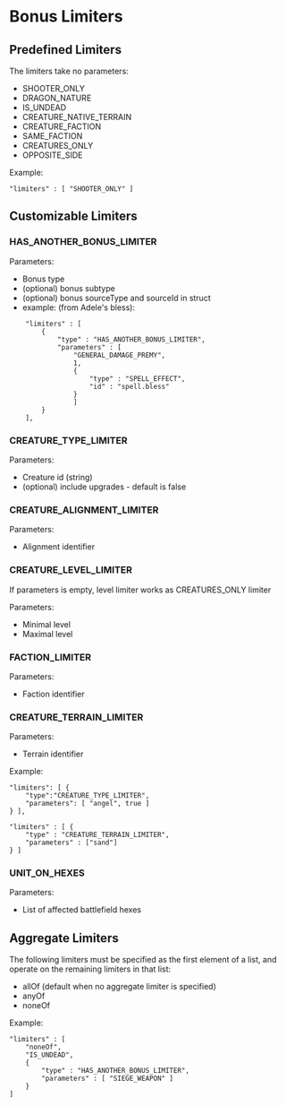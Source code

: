 # Bonus Limiters

## Predefined Limiters

The limiters take no parameters:

- SHOOTER_ONLY
- DRAGON_NATURE
- IS_UNDEAD
- CREATURE_NATIVE_TERRAIN
- CREATURE_FACTION
- SAME_FACTION
- CREATURES_ONLY
- OPPOSITE_SIDE

Example:

``` jsonc
"limiters" : [ "SHOOTER_ONLY" ]
```

## Customizable Limiters

### HAS_ANOTHER_BONUS_LIMITER

Parameters:

- Bonus type
- (optional) bonus subtype
- (optional) bonus sourceType and sourceId in struct
- example: (from Adele's bless):

``` jsonc
	"limiters" : [
		{
			"type" : "HAS_ANOTHER_BONUS_LIMITER",
			"parameters" : [
				"GENERAL_DAMAGE_PREMY",
				1,
				{
					"type" : "SPELL_EFFECT",
					"id" : "spell.bless"
				}
				]
		}
	],
```

### CREATURE_TYPE_LIMITER

Parameters:

- Creature id (string)
- (optional) include upgrades - default is false

### CREATURE_ALIGNMENT_LIMITER

Parameters:

- Alignment identifier

### CREATURE_LEVEL_LIMITER

If parameters is empty, level limiter works as CREATURES_ONLY limiter

Parameters:

- Minimal level
- Maximal level

### FACTION_LIMITER

Parameters:

- Faction identifier

### CREATURE_TERRAIN_LIMITER

Parameters:

- Terrain identifier

Example:

``` jsonc
"limiters": [ {
	"type":"CREATURE_TYPE_LIMITER",
	"parameters": [ "angel", true ]
} ],
```

``` jsonc
"limiters" : [ {
	"type" : "CREATURE_TERRAIN_LIMITER",
	"parameters" : ["sand"]
} ]
```

### UNIT_ON_HEXES

Parameters:

- List of affected battlefield hexes

## Aggregate Limiters

The following limiters must be specified as the first element of a list,
and operate on the remaining limiters in that list:

- allOf (default when no aggregate limiter is specified)
- anyOf
- noneOf

Example:

``` jsonc
"limiters" : [
    "noneOf",
    "IS_UNDEAD",
    {
        "type" : "HAS_ANOTHER_BONUS_LIMITER",
        "parameters" : [ "SIEGE_WEAPON" ]
    }
]
```
